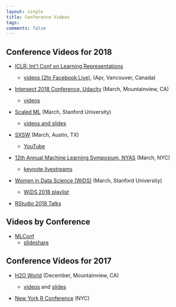 ```yaml
---
layout: single
title: Conference Videos
tags: 
comments: false
---
```


## Conference Videos for 2018

* [ICLR: Int'l Conf on Learning Representations](https://iclr.cc)
  - [videos (2hr Facebook Live)](https://www.facebook.com/iclr.cc/videos/2123114954384226/), (Apr, Vancouver, Canada)

* [Intersect 2018 Conference, Udacity](https://www.udacity.com/intersect) (March, Mountainview, CA)
  - [videos](https://www.youtube.com/watch?v=iq0GQy4-0XY&list=PLAwxTw4SYaPnx-iemVLvedeuc2pUazOUj)
  
* [Scaled ML](http://scaledml.org) (March, Stanford University)
  - [videos and slides](https://www.matroid.com/blog/post/slides-and-videos-from-scaledml-2018)
  
* [SXSW](https://www.sxsw.com/news/2017/sxsw-2018-dates/) (March, Austin, TX)
  - [YouTube](https://www.youtube.com/results?search_query=sxsw+2018)
  
* [12th Annual Machine Learning Symposium, NYAS](https://www.nyas.org/events/2018/12th-annual-machine-learning-symposium/) (March, NYC)
  - [keynote livestreams](https://livestream.com/newyorkacademyofsciences)

* [Women in Data Science (WiDS)](http://www.widsconference.org/about1.html) (March, Stanford University) 
  - [WiDS 2018 playlist](https://www.youtube.com/playlist?list=PLn62CdVLnT-ehGV9_cv1VX2SfZI_Suu7r&disable_polymer=true)

* [RStudio 2018 Talks](https://www.rstudio.com/resources/videos/rstudioconf-2018-talks/)


## Videos by Conference
* [MLConf](https://www.youtube.com/channel/UCjeM1xxYb_37bZfyparLS3Q/feed)
  - [slideshare](https://www.slideshare.net/SessionsEvents/presentations)

## Conference Videos for 2017
* [H2O World](http://h2oworld.h2o.ai) (December, Mountainview, CA)
  - [videos](https://www.youtube.com/playlist?list=PLNtMya54qvOHQs2ZmV-pPSW_etMUykE0_) and [slides](https://www.slideshare.net/0xdata/presentations)

* [New York R Conference](https://www.rstats.nyc/2017/) (NYC)
